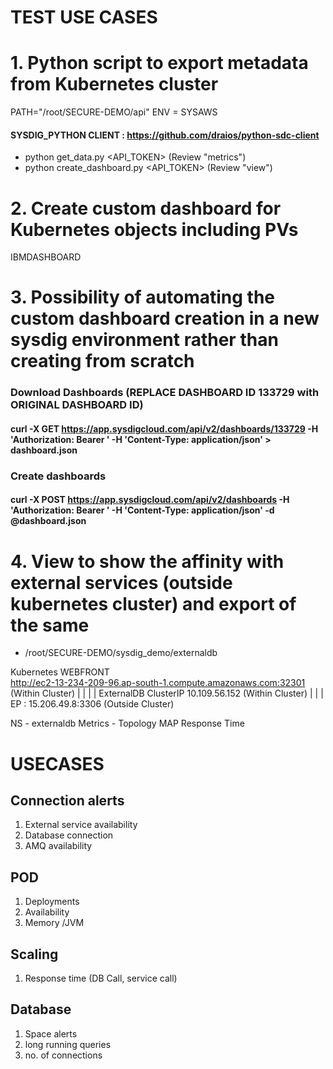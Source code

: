 # TEST USE CASES 


# 1. Python script to export metadata from Kubernetes cluster
  PATH="/root/SECURE-DEMO/api"
  ENV = SYSAWS
  
#### SYSDIG_PYTHON CLIENT : https://github.com/draios/python-sdc-client

- python get_data.py <API_TOKEN> (Review "metrics") 
- python create_dashboard.py <API_TOKEN> (Review "view") 

# 2. Create custom dashboard for Kubernetes objects including PVs
IBMDASHBOARD
 


# 3. Possibility of automating the custom dashboard creation in a new sysdig environment rather than creating from scratch


### Download Dashboards  (REPLACE DASHBOARD ID 133729 with ORIGINAL DASHBOARD ID)


#### curl -X GET https://app.sysdigcloud.com/api/v2/dashboards/133729 -H 'Authorization: Bearer <TOKEN>' -H 'Content-Type: application/json' > dashboard.json

### Create dashboards 

#### curl -X POST https://app.sysdigcloud.com/api/v2/dashboards -H 'Authorization: Bearer <TOKEN>' -H 'Content-Type: application/json' -d @dashboard.json 
 

# 4. View to show the affinity with external services (outside kubernetes cluster) and export of the same
- /root/SECURE-DEMO/sysdig_demo/externaldb

Kubernetes
WEBFRONT                                               
http://ec2-13-234-209-96.ap-south-1.compute.amazonaws.com:32301 (Within Cluster)
 |
 |
 |
 |
ExternalDB 
ClusterIP   10.109.56.152 (Within Cluster) 
 |
 |
 |
EP : 15.206.49.8:3306 (Outside Cluster) 

NS - externaldb
Metrics - Topology MAP Response Time 




# USECASES
## Connection alerts
1. External service availability
2. Database connection
3. AMQ availability

## POD
1. Deployments
2. Availability
3. Memory /JVM

## Scaling
1. Response time (DB Call, service call)

## Database
1. Space alerts
2. long running queries
3. no. of connections







